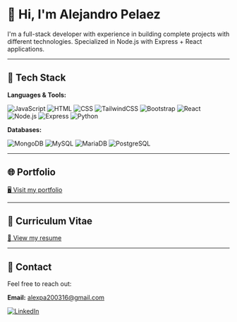 # 👋 Hi, I'm Alejandro Pelaez

I'm a full-stack developer with experience in building complete projects with different technologies. Specialized in Node.js with Express + React applications.

---

## 💼 Tech Stack

**Languages & Tools:**

![JavaScript](https://img.shields.io/badge/-JavaScript-F7DF1E?style=flat-square&logo=javascript&logoColor=black)
![HTML](https://img.shields.io/badge/-HTML5-E34F26?style=flat-square&logo=html5&logoColor=white)
![CSS](https://img.shields.io/badge/-CSS3-1572B6?style=flat-square&logo=css3)
![TailwindCSS](https://img.shields.io/badge/-TailwindCSS-38B2AC?style=flat-square&logo=tailwind-css&logoColor=white)
![Bootstrap](https://img.shields.io/badge/-Bootstrap-563D7C?style=flat-square&logo=bootstrap)
![React](https://img.shields.io/badge/-React-61DAFB?style=flat-square&logo=react&logoColor=black)
![Node.js](https://img.shields.io/badge/-Node.js-339933?style=flat-square&logo=node.js&logoColor=white)
![Express](https://img.shields.io/badge/-Express-000000?style=flat-square&logo=express&logoColor=white)
![Python](https://img.shields.io/badge/-Python-3776AB?style=flat-square&logo=python&logoColor=white)

**Databases:**

![MongoDB](https://img.shields.io/badge/-MongoDB-47A248?style=flat-square&logo=mongodb&logoColor=white)
![MySQL](https://img.shields.io/badge/-MySQL-4479A1?style=flat-square&logo=mysql&logoColor=white)
![MariaDB](https://img.shields.io/badge/-MariaDB-003545?style=flat-square&logo=mariadb)
![PostgreSQL](https://img.shields.io/badge/-PostgreSQL-4169E1?style=flat-square&logo=postgresql&logoColor=white)

---

## 🌐 Portfolio

[🖥️ Visit my portfolio](https://your-portfolio-link.com)

---

## 📄 Curriculum Vitae

[📂 View my resume ](https://drive.google.com/file/d/1d6v3dV0Ipj2qTWAtCnM51Lj-6rF0zhxA/view?usp=sharing)

---

## 🔗 Contact

Feel free to reach out:

**Email:** [alexpa200316@gmail.com](mailto:alexpa200316@gmail.com)

[![LinkedIn](https://img.shields.io/badge/-LinkedIn-0A66C2?style=flat-square&logo=linkedin&logoColor=white)](https://www.linkedin.com/in/alejandro-pelaez-almoguera-500b042b1/)










